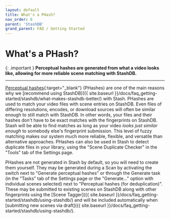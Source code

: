 ```yaml
---
layout: default
title: What's a PHash?
nav_order: 6
parent: 'StashDB'
grand_parent: FAQ / Getting Started
---
```


# What's a PHash?

{: .important }
**Perceptual hashes are generated from what a video looks like, allowing for more reliable scene matching with StashDB.**

---

[Perceptual hashes](https://hackerfactor.com/blog/index.php%3F/archives/432-Looks-Like-It.html){:target="_blank"} (PHashes) are one of the main reasons why we [recommend using StashDB]({{ site.baseurl }}/docs/faq_getting-started/stashdb/what-makes-stashdb-better/) with Stash. PHashes are used to match your video files with scene entries on StashDB. Even files of differing resolutions, encodes, or download sources will often be similar enough to still match with StashDB. In other words, your files and their hashes don't have to be exact matches with the fingerprints on StashDB. Stash will be able to find matches as long as your video _looks just similar enough_ to somebody else's fingerprint submission. This level of fuzzy matching makes our system much more reliable, flexible, and versatile than alternative approaches. PHashes can also be used in Stash to detect duplicate files in your library, using the "Scene Duplicate Checker" in the "Tools" tab of the Settings page.

PHashes are not generated in Stash by default, so you will need to create them yourself. They may be generated during a Scan by activating the switch next to "Generate perceptual hashes" or through the Generate task (in the "Tasks" tab of the Settings page or the "Generate..." option with individual scenes selected) next to "Perceptual hashes (for deduplication)". These may be submitted to existing scenes on StashDB along with other fingerprints using the [Scene Tagger]({{ site.baseurl }}/docs/faq_getting-started/stashdb/using-stashdb/) and will be included automatically when [submitting new scenes via draft]({{ site.baseurl }}/docs/faq_getting-started/stashdb/using-stashdb/).
